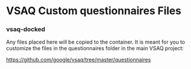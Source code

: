 # VSAQ Custom questionnaires Files
### vsaq-docked

Any files placed here will be copied to the container. It is meant for you to customize the files in the questionnaires folder in the main VSAQ project:

https://github.com/google/vsaq/tree/master/questionnaires
